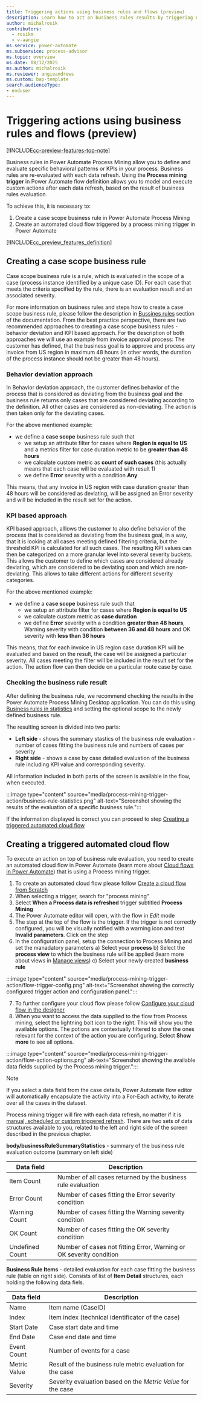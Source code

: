 ```yaml
---
title: Triggering actions using business rules and flows (preview)
description: Learn how to act on business rules results by triggering Power Automate flows.
author: michalrosik
contributors:
  - rosikm
  - v-aangie
ms.service: power-automate
ms.subservice: process-advisor
ms.topic: overview
ms.date: 08/12/2025
ms.author: michalrosik
ms.reviewer: angieandrews
ms.custom: bap-template
search.audienceType:
- enduser
---
```


# Triggering actions using business rules and flows (preview)

[!INCLUDE[cc-preview-features-top-note](./includes/cc-preview-features-top-note.md)]

Business rules in Power Automate Process Mining allow you to define and evaluate specific behavioral patterns or KPIs in your process. Business rules are re-evaluated with each data refresh. Using the **Process mining trigger** in Power Automate flow definition allows you to model and execute custom actions after each data refresh, based on the result of business rules evaluation.

To achieve this, it is necessary to:
1. Create a case scope business rule in Power Automate Process Mining
2. Create an automated cloud flow triggered by a process mining trigger in Power Automate

[!INCLUDE[cc_preview_features_definition](includes/cc-preview-features-definition.md)]

## Creating a case scope business rule

Case scope business rule is a rule, which is evaluated in the scope of a case (process instance identified by a unique case ID). For each case that meets the criteria specified by the rule, there is an evaluation result and an associated severity.

For more information on business rules and steps how to create a case scope business rule, please follow the description in [Bussines rules](/power-automate/minit/business-rules) section of the documentation.
From the best practice perspective, there are two recommended approaches to creating a case scope business rules - behavior deviation and KPI based approach. For the description of both approaches we will use an example from invoice approval process:
The customer has defined, that the business goal is to approve and process any invoice from US region in maximum 48 hours (in other words, the duration of the process instance should not be greater than 48 hours).

### Behavior deviation approach

In Behavior deviation approach, the customer defines behavior of the process that is considered as deviating from the business goal and the business rule returns only cases that are considered deviating according to the definition. All other cases are considered as non-deviating. The action is then taken only for the deviating cases.

For the above mentioned example:
- we define a **case scope** business rule such that
    - we setup an attribute filter for cases where **Region is equal to US** and a metrics filter for case duration metric to be **greater than 48 hours**
    - we calculate custom metric as **count of such cases** (this actually means that each case will be evaluated with result 1)
    - we define **Error** severity with a condition **Any**

This means, that any invoice in US region with case duration greater than 48 hours will be considered as deviating, will be assigned an Error severity and will be included in the result set for the action.

### KPI based approach

KPI based approach, alllows the customer to also define behavior of the process that is considered as deviating from the business goal, in a way, that it is looking at all cases meeting defined filtering criteria, but the threshold KPI is calculated for all such cases. The resulting KPI values can then be categorized on a more granular level into several severity buckets. This allows the customer to define which cases are considered already deviating, which are considered to be deviating soon and which are non-deviating. This allows to take different actions for different severity categories.

For the above mentioned example:
- we define a **case scope** business rule such that
    - we setup an attribute filter for cases where **Region is equal to US**
    - we calculate custom metric as **case duration**
    - we define **Error** severity with a condition **greater than 48 hours**, Warning severity with condition **between 36 and 48 hours** and OK severity with **less than 36 hours**

This means, that for each invoice in US region case duration KPI will be evaluated and based on the result, the case will be assigned a particular severity. All cases meeting the filter will be included in the result set for the action. The action flow can then decide on a particular route case by case. 

### Checking the business rule result

After defining the business rule, we recommend checking the results in the Power Automate Process Mining Desktop application. You can do this using [Business rules in statistics](/power-automate/minit/business-rules-statistics) and setting the optional scope to the newly defined business rule.

The resulting screen is divided into two parts:
- **Left side** - shows the summary stastics of the business rule evaluation - number of cases fitting the business rule and numbers of cases per severity
- **Right side** - shows a case by case detailed evaluation of the business rule including KPI value and corresponding severity.

All information included in both parts of the screen is available in the flow, when executed.

:::image type="content" source="media/process-mining-trigger-action/business-rule-statistics.png" alt-text="Screenshot showing the results of the evaluation of a specific business rule.":::

If the information displayed is correct you can proceed to step [Creating a triggered automated cloud flow]()

## Creating a triggered automated cloud flow

To execute an action on top of business rule evaluation, you need to create an automated cloud flow in Power Automate (learn more about [Cloud flows in Power Automate](/power-automate/overview-cloud)) that is using a Process mining trigger.

1. To create an automated cloud flow please follow [Create a cloud flow from Scratch](/power-automate/get-started-logic-flow?tabs=without-copilot%2Cnew-designer#create-a-cloud-flow)
2. When selecting a trigger, search for "process mining"
3. Select **When a Process data is refreshed** trigger subtitled **Process Mining**
4. The Power Automate editor will open, with the flow in *Edit* mode
5. The step at the top of the flow is the trigger. If the trigger is not correctly configured, you will be visually notified with a warning icon and text **Invalid parameters**. Click on the step
6. In the configuration panel, setup the connection to Process Mining and set the manadatory parameters
    a) Select your **process**
    b) Select the **process view** to which the business rule will be applied (learn more about views in [Manage views](/power-automate/minit/process-hub#manage-views))
    c) Select your newly created **business rule**

:::image type="content" source="media/process-mining-trigger-action/flow-trigger-config.png" alt-text="Screenshot showing the correctly configured trigger action and configuration panel.":::

7. To further configure your cloud flow please follow [Configure your cloud flow in the designer](/power-automate/get-started-logic-flow?tabs=without-copilot%2Cnew-designer#configure-your-cloud-flow-in-the-designer)
8. When you want to access the data supplied to the flow from Process mining, select the lightning bolt icon to the right. This will show you the available options. The potions are contextually filtered to show the ones relevant for the context of the action you are configuring. Select **Show more** to see all options.

:::image type="content" source="media/process-mining-trigger-action/flow-action-options.png" alt-text="Screenshot showing the available data fields supplied by the Process mining trigger.":::

> [!NOTE]
> If you select a data field from the case details, Power Automate flow editor will automatically encapsulate the activity into a For-Each activity, to iterate over all the cases in the dataset.

Process mining trigger will fire with each data refresh, no matter if it is [manual, scheduled or custom triggered refresh](/power-automate/process-mining-data-source?branch=main#refresh-data).
There are two sets of data structures available to you, related to the left and right side of the screen described in the previous chapter.

**body/businessRuleSummaryStatistics** - summary of the business rule evaluation outcome (summary on left side)

|Data field|Description|
|----------|-----------|
|Item Count|Number of all cases returned by the business rule evaluation|
|Error Count|Number of cases fitting the Error severity condition|
|Warning Count|Number of cases fitting the Warning severity condition|
|OK Count|Number of cases fitting the OK severity condition|
|Undefined Count|Number of cases not fitting Error, Warning or OK severity condition|

**Business Rule Items** - detailed evaluation for each case fitting the business rule (table on right side). Consists of list of **Item Detail** structures, each holding the following data fiels.

|Data field|Description|
|----------|-----------|
|Name|Item name (CaseID)|
|Index|Item index (technical identificator of the case)|
|Start Date|Case start date and time|
|End Date|Case end date and time|
|Event Count|Number of events for a case|
|Metric Value|Result of the business rule metric evaluation for the case|
|Severity|Severity evaluation based on the *Metric Value* for the case|
